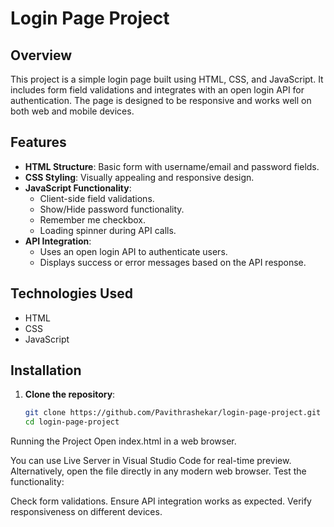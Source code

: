 # Login Page Project

## Overview

This project is a simple login page built using HTML, CSS, and JavaScript. It includes form field validations and integrates with an open login API for authentication. The page is designed to be responsive and works well on both web and mobile devices.

## Features

- **HTML Structure**: Basic form with username/email and password fields.
- **CSS Styling**: Visually appealing and responsive design.
- **JavaScript Functionality**:
  - Client-side field validations.
  - Show/Hide password functionality.
  - Remember me checkbox.
  - Loading spinner during API calls.
- **API Integration**: 
  - Uses an open login API to authenticate users.
  - Displays success or error messages based on the API response.

## Technologies Used

- HTML
- CSS
- JavaScript

## Installation

1. **Clone the repository**:
   ```bash
   git clone https://github.com/Pavithrashekar/login-page-project.git
   cd login-page-project

Running the Project
Open index.html in a web browser.

You can use Live Server in Visual Studio Code for real-time preview.
Alternatively, open the file directly in any modern web browser.
Test the functionality:

Check form validations.
Ensure API integration works as expected.
Verify responsiveness on different devices.

   
